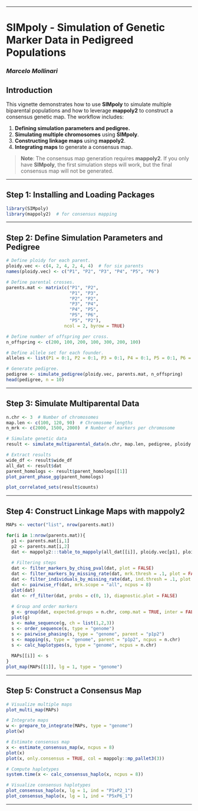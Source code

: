 

---

# **SIMpoly - Simulation of Genetic Marker Data in Pedigreed Populations**

### *Marcelo Mollinari*

## **Introduction**

This vignette demonstrates how to use **SIMpoly** to simulate multiple biparental populations and how to leverage **mappoly2** to construct a consensus genetic map. The workflow includes:

1. **Defining simulation parameters and pedigree.**
2. **Simulating multiple chromosomes** using **SIMpoly**.
3. **Constructing linkage maps** using **mappoly2**.
4. **Integrating maps** to generate a consensus map.

> **Note**: The consensus map generation requires **mappoly2**. If you only have **SIMpoly**, the first simulation steps will work, but the final consensus map will not be generated.

---

## **Step 1: Installing and Loading Packages**

```r
library(SIMpoly)
library(mappoly2)  # for consensus mapping
```

---

## **Step 2: Define Simulation Parameters and Pedigree**

```r
# Define ploidy for each parent.
ploidy.vec <- c(4, 2, 4, 2, 4, 4)  # for six parents
names(ploidy.vec) <- c("P1", "P2", "P3", "P4", "P5", "P6")

# Define parental crosses.
parents.mat <- matrix(c("P1", "P2",
                        "P1", "P3",
                        "P2", "P2",
                        "P3", "P4",
                        "P4", "P5",
                        "P5", "P6",
                        "P5", "P2"),
                      ncol = 2, byrow = TRUE)

# Define number of offspring per cross.
n_offspring <- c(200, 100, 200, 100, 300, 200, 100)

# Define allele set for each founder.
alleles <- list(P1 = 0:1, P2 = 0:1, P3 = 0:1, P4 = 0:1, P5 = 0:1, P6 = 0:1)

# Generate pedigree.
pedigree <- simulate_pedigree(ploidy.vec, parents.mat, n_offspring)
head(pedigree, n = 10)
```

---

## **Step 3: Simulate Multiparental Data**

```r
n.chr <- 3  # Number of chromosomes
map.len <- c(100, 120, 90)  # Chromosome lengths
n_mrk <- c(2000, 1500, 2000)  # Number of markers per chromosome

# Simulate genetic data
result <- simulate_multiparental_data(n.chr, map.len, pedigree, ploidy.vec, n_mrk, alleles,  missing = 0.1, p = .3 , rho = .7)

# Extract results
wide_df <- result$wide_df
all_dat <- result$dat
parent_homologs <- result$parent_homologs[[1]]
plot_parent_phase_gg(parent_homologs)
```



```r
plot_correlated_sets(result$counts)
```



---

## **Step 4: Construct Linkage Maps with mappoly2**

```r
MAPs <- vector("list", nrow(parents.mat))

for(i in 1:nrow(parents.mat)){
  p1 <- parents.mat[i,1]
  p2 <- parents.mat[i,2]
  dat <- mappoly2:::table_to_mappoly(all_dat[[i]], ploidy.vec[p1], ploidy.vec[p2], p1, p2)
  
  # Filtering steps
  dat <- filter_markers_by_chisq_pval(dat, plot = FALSE)
  dat <- filter_markers_by_missing_rate(dat, mrk.thresh = .1, plot = FALSE)
  dat <- filter_individuals_by_missing_rate(dat, ind.thresh = .1, plot = FALSE)
  dat <- pairwise_rf(dat, mrk.scope = "all", ncpus = 8)
  plot(dat)
  dat <- rf_filter(dat, probs = c(0, 1), diagnostic.plot = FALSE)
  
  # Group and order markers
  g <- group(dat, expected.groups = n.chr, comp.mat = TRUE, inter = FALSE)
  plot(g)
  s <- make_sequence(g, ch = list(1,2,3))
  s <- order_sequence(s, type = "genome")
  s <- pairwise_phasing(s, type = "genome", parent = "p1p2")
  s <- mapping(s, type = "genome", parent = "p1p2", ncpus = n.chr)
  s <- calc_haplotypes(s, type = "genome", ncpus = n.chr)
  
  MAPs[[i]] <- s
}
plot_map(MAPs[[1]], lg = 1, type = "genome")
```

---

## **Step 5: Construct a Consensus Map**

```r
# Visualize multiple maps
plot_multi_map(MAPs)

# Integrate maps
w <- prepare_to_integrate(MAPs, type = "genome")
plot(w)

# Estimate consensus map
x <- estimate_consensus_map(w, ncpus = 8)
plot(x)
plot(x, only.consensus = TRUE, col = mappoly::mp_pallet3(3))

# Compute haplotypes
system.time(x <- calc_consensus_haplo(x, ncpus = 8))

# Visualize consensus haplotypes
plot_consensus_haplo(x, lg = 1, ind = "P1xP2_1")
plot_consensus_haplo(x, lg = 1, ind = "P5xP6_1")
```

---

